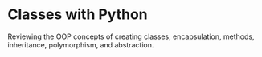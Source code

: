 # Classes with Python

Reviewing the OOP concepts of creating classes, encapsulation, methods, inheritance, polymorphism, and abstraction.
